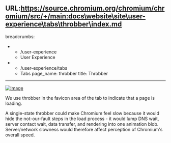 URL:https://source.chromium.org/chromium/chromium/src/+/main:docs\website\site\user-experience\tabs\throbber\index.md
---
breadcrumbs:
- - /user-experience
  - User Experience
- - /user-experience/tabs
  - Tabs
page_name: throbber
title: Throbber
---

[<img alt="image"
src="/user-experience/tabs/throbber/throbber.png">](/user-experience/tabs/throbber/throbber.png)

We use throbber in the favicon area of the tab to indicate that a page is
loading.

A single-state throbber could make Chromium feel slow because it would hide the
not-our-fault steps in the load process - it would lump DNS wait, server contact
wait, data transfer, and rendering into one animation blob. Server/network
slowness would therefore affect perception of Chromium's overall speed.
